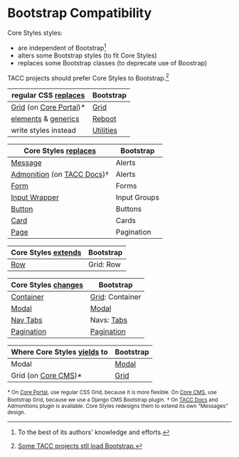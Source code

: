 # Bootstrap Compatibility

Core Styles styles:

- are independent of Bootstrap[^1]
- alters some Bootstrap styles (to fit Core Styles)
- replaces some Bootstrap classes (to deprecate use of Boostrap)

TACC projects should prefer Core Styles to Bootstrap.[^2]

| regular CSS <u>replaces</u> | Bootstrap
| - | -
| [Grid](https://developer.mozilla.org/en-US/docs/Learn/CSS/CSS_layout/Grid) (on [Core Portal])* | [Grid](https://getbootstrap.com/docs/4.0/layout/grid/)
| [elements](https://github.com/TACC/Core-Styles/tree/v2.14.0/src/lib/_imports/elements) & [generics](https://github.com/TACC/Core-Styles/tree/v2.14.0/src/lib/_imports/elements) | [Reboot](https://getbootstrap.com/docs/4.0/getting-started/introduction/#reboot)
| write styles instead | [Utilities](https://getbootstrap.com/docs/4.0/utilities/borders/)

| Core Styles <u>replaces</u> | Bootstrap
| - | -
| [Message](https://tacc.utexas.edu/static/ui/components/detail/c-message--scope-cms.html) | Alerts
| [Admonition](https://tacc.utexas.edu/static/ui/components/detail/admonition.html) (on [TACC Docs])† | Alerts
| [Form](https://tacc.utexas.edu/static/ui/components/detail/c-form--default.html) | Forms
| [Input Wrapper](https://tacc.utexas.edu/static/ui/components/detail/s-affixed-input-wrapper--prepend-and-append) | Input Groups
| [Button](https://tacc.utexas.edu/static/ui/components/detail/c-button--secondary.html) | Buttons
| [Card](https://tacc.utexas.edu/static/ui/components/detail/c-card--standard.html) | Cards
| [Page](https://github.com/TACC/Core-Styles/blob/v2.14.0/src/lib/_imports/components/c-page.css) | Pagination

| Core Styles <u>extends</u> | Bootstrap
| - | -
| [Row](https://github.com/TACC/Core-Styles/blob/v2.14.0/src/lib/_imports/components/bootstrap.row.css) | Grid: Row

| Core Styles <u>changes</u> | Bootstrap
| - | -
| [Container](https://tacc.utexas.edu/static/ui/components/detail/bootstrap--container.html) | [Grid](https://getbootstrap.com/docs/4.0/layout/grid/): Container
| [Modal](https://tacc.utexas.edu/static/ui/components/detail/bootstrap--modal.html) | [Modal](https://getbootstrap.com/docs/4.0/components/modal/)
| [Nav Tabs](https://tacc.utexas.edu/static/ui/components/detail/bootstrap--nav-tabs.html) | Navs: [Tabs](https://getbootstrap.com/docs/4.0/components/navs/#tabs)
| [Pagination](https://github.com/TACC/Core-Styles/blob/v2.14.0/src/lib/_imports/components/bootstrap.pagination.css) | [Pagination](https://getbootstrap.com/docs/4.0/components/pagination/)

| Where Core Styles <u>yields</u> to | Bootstrap
| - | -
| Modal | [Modal](https://getbootstrap.com/docs/4.0/components/modal/)
| Grid (on [Core CMS])* | [Grid](https://getbootstrap.com/docs/4.0/layout/grid/)

<small>\* On [Core Portal], use regular CSS Grid, because it is more flexible. On [Core CMS], use Bootstrap Grid, because we use a Django CMS Bootstrap plugin.</small>
<small>† On [TACC Docs] and Admonitions plugin is available. Core Styles redesigns them to extend its own "Messages" design.</small>

[^1]: To the best of its authors' knowledge and efforts.
[^2]: [Some TACC projects stll load Bootstrap.](https://confluence.tacc.utexas.edu/x/OAACBw)

[Core CMS]: https://github.com/TACC/Core-CMS
[Core Portal]: https://github.com/TACC/Core-Portal
[TACC Docs]: https://github.com/TACC/TACC-Docs
